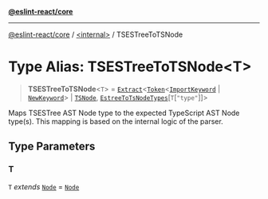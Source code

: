 [**@eslint-react/core**](../../README.md)

***

[@eslint-react/core](../../README.md) / [\<internal\>](../README.md) / TSESTreeToTSNode

# Type Alias: TSESTreeToTSNode\<T\>

> **TSESTreeToTSNode**\<`T`\> = [`Extract`](Extract.md)\<[`Token`](../interfaces/Token.md)\<[`ImportKeyword`](../enumerations/SyntaxKind.md#importkeyword) \| [`NewKeyword`](../enumerations/SyntaxKind.md#newkeyword)\> \| [`TSNode`](TSNode.md), [`EstreeToTsNodeTypes`](../interfaces/EstreeToTsNodeTypes.md)\[`T`\[`"type"`\]\]\>

Maps TSESTree AST Node type to the expected TypeScript AST Node type(s).
This mapping is based on the internal logic of the parser.

## Type Parameters

### T

`T` *extends* [`Node`](Node.md) = [`Node`](Node.md)
